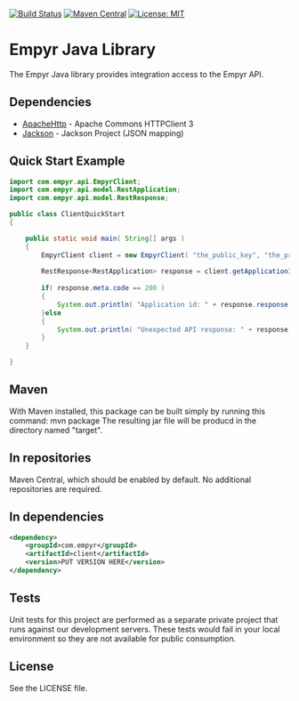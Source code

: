
[![Build Status](https://travis-ci.com/EmpyrNetwork/empyr_java.svg?branch=master)](https://travis-ci.com/EmpyrNetwork/empyr_java)
[![Maven Central](https://img.shields.io/maven-central/v/com.empyr/client)](https://search.maven.org/artifact/com.empyr/client)
[![License: MIT](https://img.shields.io/badge/License-MIT-yellow.svg)](https://opensource.org/licenses/MIT)

# Empyr Java Library

The Empyr Java library provides integration access to the Empyr API.

## Dependencies
* [ApacheHttp] - Apache Commons HTTPClient 3
* [Jackson] - Jackson Project (JSON mapping)

## Quick Start Example

````java
import com.empyr.api.EmpyrClient;
import com.empyr.api.model.RestApplication;
import com.empyr.api.model.RestResponse;

public class ClientQuickStart
{

	public static void main( String[] args )
	{
		EmpyrClient client = new EmpyrClient( "the_public_key", "the_private_key" );
		
		RestResponse<RestApplication> response = client.getApplicationInfo();
		
		if( response.meta.code == 200 )
		{
			System.out.println( "Application id: " + response.response.id );
		}else
		{
			System.out.println( "Unexpected API response: " + response );
		}
	}

}
````


## Maven
With Maven installed, this package can be built simply by running this command:
    mvn package
The resulting jar file will be producd in the directory named "target".

## In repositories
Maven Central, which should be enabled by default. No additional repositories are required.

## In dependencies

````xml
<dependency>
    <groupId>com.empyr</groupId>
    <artifactId>client</artifactId>
    <version>PUT VERSION HERE</version>
</dependency>
````

## Tests
Unit tests for this project are performed as a separate private project that runs against our development servers. These tests would fail in your local environment so they are not available for public consumption.

## License
See the LICENSE file.

   [ApacheHttp]: <http://hc.apache.org/httpclient-3.x/>
   [Jackson]: <https://github.com/FasterXML/jackson>

